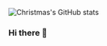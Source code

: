 ![Christmas's GitHub stats](https://github-readme-stats.vercel.app/api?username=phantom-rabbit&show_icons=true&theme=tokyonight)


### Hi there 👋

